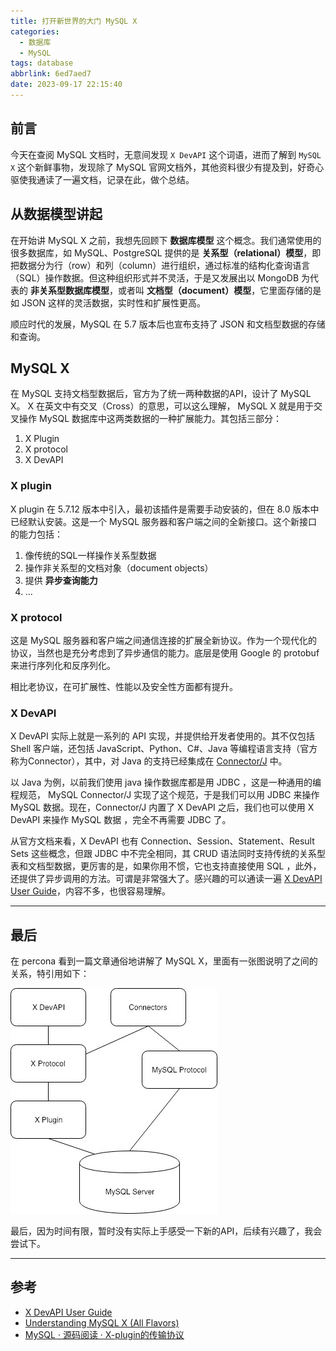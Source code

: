 ```yaml
---
title: 打开新世界的大门 MySQL X
categories:
  - 数据库
  - MySQL
tags: database
abbrlink: 6ed7aed7
date: 2023-09-17 22:15:40
---
```


## 前言

今天在查阅 MySQL 文档时，无意间发现 `X DevAPI` 这个词语，进而了解到 `MySQL X` 这个新鲜事物，发现除了 MySQL 官网文档外，其他资料很少有提及到，好奇心驱使我通读了一遍文档，记录在此，做个总结。

<!-- more -->

## 从数据模型讲起

在开始讲 MySQL X 之前，我想先回顾下 **数据库模型** 这个概念。我们通常使用的很多数据库，如 MySQL、PostgreSQL 提供的是 **关系型（relational）模型**，即把数据分为行（row）和列（column）进行组织，通过标准的结构化查询语言（SQL）操作数据。但这种组织形式并不灵活，于是又发展出以 MongoDB 为代表的 **非关系型数据库模型**，或者叫 **文档型（document）模型**，它里面存储的是如 JSON 这样的灵活数据，实时性和扩展性更高。

顺应时代的发展，MySQL 在 5.7 版本后也宣布支持了 JSON 和文档型数据的存储和查询。

## MySQL X 

在 MySQL 支持文档型数据后，官方为了统一两种数据的API，设计了 MySQL X。 X 在英文中有交叉（Cross）的意思，可以这么理解， MySQL X 就是用于交叉操作 MySQL 数据库中这两类数据的一种扩展能力。其包括三部分：

1. X Plugin
2. X protocol
3. X DevAPI

### X plugin

X plugin 在 5.7.12 版本中引入，最初该插件是需要手动安装的，但在 8.0 版本中已经默认安装。这是一个 MySQL 服务器和客户端之间的全新接口。这个新接口的能力包括：

1. 像传统的SQL一样操作关系型数据
2. 操作非关系型的文档对象（document objects）
3. 提供 **异步查询能力**
4. ...

### X protocol

这是 MySQL 服务器和客户端之间通信连接的扩展全新协议。作为一个现代化的协议，当然也是充分考虑到了异步通信的能力。底层是使用 Google 的 protobuf 来进行序列化和反序列化。

相比老协议，在可扩展性、性能以及安全性方面都有提升。

###  X DevAPI

X DevAPI 实际上就是一系列的 API 实现，并提供给开发者使用的。其不仅包括 Shell 客户端，还包括 JavaScript、Python、C#、Java 等编程语言支持（官方称为Connector），其中，对 Java 的支持已经集成在 [Connector/J](https://dev.mysql.com/doc/connector-j/8.1/en/connector-j-using-xdevapi.html) 中。

以 Java 为例，以前我们使用 java 操作数据库都是用 JDBC ，这是一种通用的编程规范， MySQL Connector/J 实现了这个规范，于是我们可以用 JDBC 来操作 MySQL 数据。现在，Connector/J 内置了 X DevAPI 之后，我们也可以使用 X DevAPI 来操作 MySQL 数据 ，完全不再需要 JDBC 了。

从官方文档来看，X DevAPI 也有 Connection、Session、Statement、Result Sets 这些概念，但跟 JDBC 中不完全相同，其 CRUD 语法同时支持传统的关系型表和文档型数据，更厉害的是，如果你用不惯，它也支持直接使用 SQL ，此外，还提供了异步调用的方法。可谓是非常强大了。感兴趣的可以通读一遍 [X DevAPI User Guide](https://dev.mysql.com/doc/x-devapi-userguide/en/)，内容不多，也很容易理解。

---

## 最后

在 percona 看到一篇文章通俗地讲解了 MySQL X，里面有一张图说明了之间的关系，特引用如下：

![xplugin](../../../../images/database/xplugin.jpg)


最后，因为时间有限，暂时没有实际上手感受一下新的API，后续有兴趣了，我会尝试下。

---


## 参考

- [X DevAPI User Guide](https://dev.mysql.com/doc/x-devapi-userguide/en/)
- [Understanding MySQL X (All Flavors)](https://www.percona.com/blog/understanding-mysql-x-all-flavors/)
- [MySQL · 源码阅读 · X-plugin的传输协议](http://mysql.taobao.org/monthly/2021/02/07/)